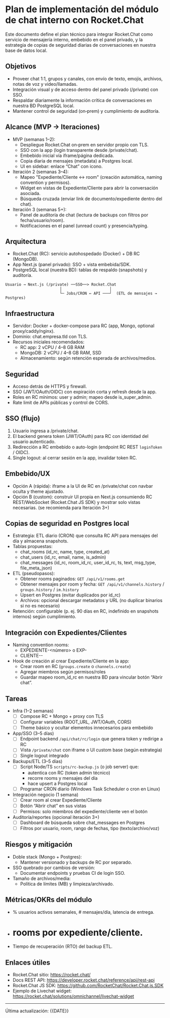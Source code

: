 # Plan de implementación del módulo de chat interno con Rocket.Chat

Este documento define el plan técnico para integrar Rocket.Chat como servicio de mensajería interno, embebido en el panel privado, y la estrategia de copias de seguridad diarias de conversaciones en nuestra base de datos local.

## Objetivos
- Proveer chat 1:1, grupos y canales, con envío de texto, emojis, archivos, notas de voz y video/llamadas.
- Integración visual y de acceso dentro del panel privado (/private) con SSO.
- Respaldar diariamente la información crítica de conversaciones en nuestra BD PostgreSQL local.
- Mantener control de seguridad (on‑prem) y cumplimiento de auditoría.

## Alcance (MVP → Iteraciones)
- MVP (semanas 1–2):
  - Despliegue Rocket.Chat on‑prem en servidor propio con TLS.
  - SSO con la app (login transparente desde /private/chat).
  - Embebido inicial vía iframe/página dedicada.
  - Copia diaria de mensajes (metadata) a Postgres local.
  - UI en sidebar: enlace “Chat” con icono.
- Iteración 2 (semanas 3–4):
  - Mapeo "Expediente/Cliente ↔ room" (creación automática, naming convention y permisos).
  - Widget en vistas de Expediente/Cliente para abrir la conversación asociada.
  - Búsqueda cruzada (enviar link de documento/expediente dentro del chat).
- Iteración 3 (semanas 5+):
  - Panel de auditoría de chat (lectura de backups con filtros por fecha/usuario/room).
  - Notificaciones en el panel (unread count) y presencia/typing.

## Arquitectura
- Rocket.Chat (RC): servicio autohospedado (Docker) + DB RC (MongoDB).
- App Next.js (panel privado): SSO + vista embebida/SDK.
- PostgreSQL local (nuestra BD): tablas de respaldo (snapshots) y auditoría.

```
Usuario → Next.js (/private) ──SSO──> Rocket.Chat
                        │                     │
                        └─ Jobs/CRON ← API ───┘  (ETL de mensajes → Postgres)
```

## Infraestructura
- Servidor: Docker + docker-compose para RC (app, Mongo, optional proxy/caddy/nginx).
- Dominio: chat.empresa.tld con TLS.
- Recursos iniciales recomendados:
  - RC app: 2 vCPU / 4–8 GB RAM
  - MongoDB: 2 vCPU / 4–8 GB RAM, SSD
  - Almacenamiento: según retención esperada de archivos/medios.

## Seguridad
- Acceso detrás de HTTPS y firewall.
- SSO (JWT/OAuth/OIDC) con expiración corta y refresh desde la app.
- Roles en RC mínimos: user y admin; mapeo desde is_super_admin.
- Rate limit de APIs públicas y control de CORS.

## SSO (flujo)
1) Usuario ingresa a /private/chat.
2) El backend genera token (JWT/OAuth) para RC con identidad del usuario autenticado.
3) Redirección a RC embebido o auto-login (endpoint RC REST `loginToken` / OIDC).
4) Single logout: al cerrar sesión en la app, invalidar token RC.

## Embebido/UX
- Opción A (rápida): iframe a la UI de RC en /private/chat con navbar oculta y theme ajustado.
- Opción B (custom): construir UI propia en Next.js consumiendo RC REST/WebSocket (Rocket.Chat JS SDK) y mostrar solo vistas necesarias. (se recomienda para Iteración 3+)

## Copias de seguridad en Postgres local
- Estrategia: ETL diario (CRON) que consulta RC API para mensajes del día y almacena snapshots.
- Tablas propuestas:
  - chat_rooms (id_rc, name, type, created_at)
  - chat_users (id_rc, email, name, is_admin)
  - chat_messages (id_rc, room_id_rc, user_id_rc, ts, text, msg_type, file_meta_json)
- ETL (pseudopasos):
  - Obtener rooms paginados: `GET /api/v1/rooms.get`
  - Obtener mensajes por room y fecha: `GET /api/v1/channels.history` / `groups.history` / `im.history`
  - Upsert en Postgres (evitar duplicados por id_rc)
  - Archivos: opcional descargar metadatos y URL (no duplicar binarios si no es necesario)
- Retención: configurable (p. ej. 90 días en RC, indefinido en snapshots internos) según cumplimiento.

## Integración con Expedientes/Clientes
- Naming convention rooms:
  - EXPEDIENTE-<número> o EXP-<id>
  - CLIENTE-<nombre>-<id>
- Hook de creación al crear Expediente/Cliente en la app:
  - Crear room en RC (`groups.create` o `channels.create`)
  - Agregar miembros según permisos/roles
  - Guardar mapeo room_id_rc en nuestra BD para vincular botón “Abrir chat”.

## Tareas
- Infra (1–2 semanas)
  - [ ] Compose RC + Mongo + proxy con TLS
  - [ ] Configurar variables (ROOT_URL, JWT/OAuth, CORS)
  - [ ] Theme básico y ocultar elementos innecesarios para embebido
- App/SSO (3–5 días)
  - [ ] Endpoint backend `/api/chat/rc/login` que genera token y redirige a RC
  - [ ] Vista `/private/chat` con iframe o UI custom base (según estrategia)
  - [ ] Single logout integrado
- Backups/ETL (3–5 días)
  - [ ] Script Node/TS `scripts/rc-backup.js` (o job server) que:
    - autentica con RC (token admin técnico)
    - recorre rooms y mensajes del día
    - hace upsert a Postgres local
  - [ ] Programar CRON diario (Windows Task Scheduler o cron en Linux)
- Integración negocio (1 semana)
  - [ ] Crear room al crear Expediente/Cliente
  - [ ] Botón “Abrir chat” en sus vistas
  - [ ] Permisos: solo miembros del expediente/cliente ven el botón
- Auditoría/reportes (opcional iteración 3+)
  - [ ] Dashboard de búsqueda sobre chat_messages en Postgres
  - [ ] Filtros por usuario, room, rango de fechas, tipo (texto/archivo/voz)

## Riesgos y mitigación
- Doble stack (Mongo + Postgres):
  - Mantener versionado y backups de RC por separado.
- SSO quebrado por cambios de versión:
  - Documentar endpoints y pruebas CI de login SSO.
- Tamaño de archivos/media:
  - Política de límites (MB) y limpieza/archivado.

## Métricas/OKRs del módulo
- % usuarios activos semanales, # mensajes/día, latencia de entrega.
- # rooms por expediente/cliente.
- Tiempo de recuperación (RTO) del backup ETL.

## Enlaces útiles
- Rocket.Chat sitio: https://rocket.chat/
- Docs REST API: https://developer.rocket.chat/reference/api/rest-api
- Rocket.Chat JS SDK: https://github.com/RocketChat/Rocket.Chat.js.SDK
- Ejemplo de Livechat widget: https://rocket.chat/solutions/omnichannel/livechat-widget

---

Última actualización: {{DATE}}

